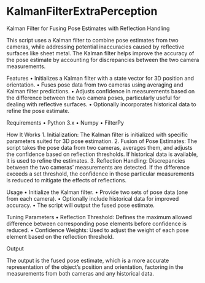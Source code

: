 # KalmanFilterExtraPerception
Kalman Filter for Fusing Pose Estimates with Reflection Handling

This script uses a Kalman filter to combine pose estimates from two cameras, while addressing potential inaccuracies caused by reflective surfaces like sheet metal. The Kalman filter helps improve the accuracy of the pose estimate by accounting for discrepancies between the two camera measurements.

Features
	•	Initializes a Kalman filter with a state vector for 3D position and orientation.
	•	Fuses pose data from two cameras using averaging and Kalman filter predictions.
	•	Adjusts confidence in measurements based on the difference between the two camera poses, particularly useful for dealing with reflective surfaces.
	•	Optionally incorporates historical data to refine the pose estimate.

Requirements
	•	Python 3.x
	•	Numpy
	•	FilterPy

How It Works
	1.	Initialization: The Kalman filter is initialized with specific parameters suited for 3D pose estimation.
	2.	Fusion of Pose Estimates: The script takes the pose data from two cameras, averages them, and adjusts the confidence based on reflection thresholds. If historical data is available, it is used to refine the estimates.
	3.	Reflection Handling: Discrepancies between the two cameras’ measurements are detected. If the difference exceeds a set threshold, the confidence in those particular measurements is reduced to mitigate the effects of reflections.

Usage
	•	Initialize the Kalman filter.
	•	Provide two sets of pose data (one from each camera).
	•	Optionally include historical data for improved accuracy.
	•	The script will output the fused pose estimate.

Tuning Parameters
	•	Reflection Threshold: Defines the maximum allowed difference between corresponding pose elements before confidence is reduced.
	•	Confidence Weights: Used to adjust the weight of each pose element based on the reflection threshold.

Output

The output is the fused pose estimate, which is a more accurate representation of the object’s position and orientation, factoring in the measurements from both cameras and any historical data.
